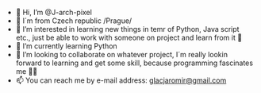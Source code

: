 - 👋 Hi, I’m @J-arch-pixel 
- 🌱 I´m from Czech republic /Prague/
- 👀 I’m interested in learning new things in temr of Python, Java script etc., just be able to work with someone on project and learn from it 💞️
- 🌱 I’m currently learning Python
- 💞️ I’m looking to collaborate on whatever project, I´m really lookin forward to learning and get some skill, because programming fascinates me 👀💞️
- 📫 You can reach me by e-mail address: glacjaromir@gmail.com 
<!---
J-arch-pixel/J-arch-pixel is a ✨ special ✨ repository because its `README.md` (this file) appears on your GitHub profile.
You can click the Preview link to take a look at your changes.
--->
